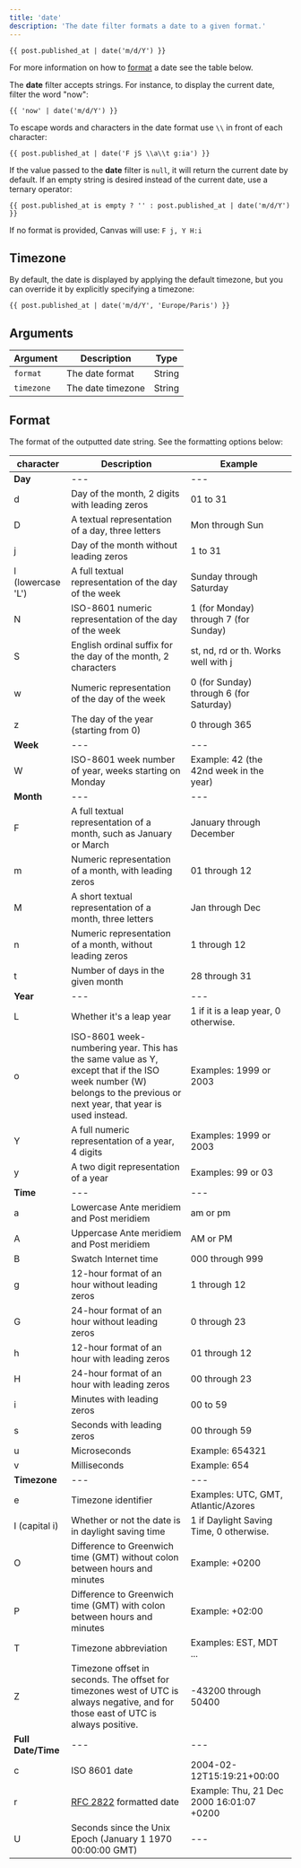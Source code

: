 ```yaml
---
title: 'date'
description: 'The date filter formats a date to a given format.'
---
```


```canvas {% process=false %}
{{ post.published_at | date('m/d/Y') }}
```

For more information on how to [format](#format) a date see the table below.

The **date** filter accepts strings. For instance, to display the current date, filter the word "now":

```canvas {% process=false %}
{{ 'now' | date('m/d/Y') }}
```

To escape words and characters in the date format use `\\` in front of each character:

```canvas {% process=false %}
{{ post.published_at | date('F jS \\a\\t g:ia') }}
```

If the value passed to the **date** filter is `null`, it will return the current date by default. If an empty string is desired instead of the current date, use a ternary operator:

```canvas {% process=false %}
{{ post.published_at is empty ? '' : post.published_at | date('m/d/Y') }}
```

If no format is provided, Canvas will use: `F j, Y H:i`

## Timezone

By default, the date is displayed by applying the default timezone, but you can override it by explicitly specifying a timezone:

```canvas {% process=false %}
{{ post.published_at | date('m/d/Y', 'Europe/Paris') }}
```

## Arguments

Argument   | Description       | Type
---------- | ----------------- | -------
`format`   | The date format   | String
`timezone` | The date timezone | String

## Format

The format of the outputted date string. See the formatting options below:

character         | Description                                      | Example
----------------- | ------------------------------------------------ | ---------------
**Day**           | ---                                              | ---
d                 | Day of the month, 2 digits with leading zeros    | 01 to 31
D                 | A textual representation of a day, three letters | Mon through Sun
j                 | Day of the month without leading zeros           | 1 to 31
l (lowercase 'L') | A full textual representation of the day of the week | Sunday through Saturday
N | ISO-8601 numeric representation of the day of the week | 1 (for Monday) through 7 (for Sunday)
S | English ordinal suffix for the day of the month, 2 characters | st, nd, rd or th. Works well with j
w | Numeric representation of the day of the week | 0 (for Sunday) through 6 (for Saturday)
z | The day of the year (starting from 0) | 0 through 365
**Week** | --- | ---
W | ISO-8601 week number of year, weeks starting on Monday | Example: 42 (the 42nd week in the year)
**Month** | --- | ---
F | A full textual representation of a month, such as January or March | January through December
m | Numeric representation of a month, with leading zeros | 01 through 12
M | A short textual representation of a month, three letters | Jan through Dec
n | Numeric representation of a month, without leading zeros | 1 through 12
t | Number of days in the given month | 28 through 31
**Year** | --- | ---
L | Whether it's a leap year | 1 if it is a leap year, 0 otherwise.
o | ISO-8601 week-numbering year. This has the same value as Y, except that if the ISO week number (W) belongs to the previous or next year, that year is used instead. | Examples: 1999 or 2003
Y | A full numeric representation of a year, 4 digits | Examples: 1999 or 2003
y | A two digit representation of a year | Examples: 99 or 03
**Time** | --- | ---
a | Lowercase Ante meridiem and Post meridiem | am or pm
A | Uppercase Ante meridiem and Post meridiem | AM or PM
B | Swatch Internet time | 000 through 999
g | 12-hour format of an hour without leading zeros | 1 through 12
G | 24-hour format of an hour without leading zeros | 0 through 23
h | 12-hour format of an hour with leading zeros | 01 through 12
H | 24-hour format of an hour with leading zeros | 00 through 23
i | Minutes with leading zeros | 00 to 59
s | Seconds with leading zeros | 00 through 59
u | Microseconds | Example: 654321
v | Milliseconds | Example: 654
**Timezone** | --- | ---
e | Timezone identifier | Examples: UTC, GMT, Atlantic/Azores
I (capital i) | Whether or not the date is in daylight saving time | 1 if Daylight Saving Time, 0 otherwise.
O | Difference to Greenwich time (GMT) without colon between hours and minutes | Example: +0200
P | Difference to Greenwich time (GMT) with colon between hours and minutes | Example: +02:00
T | Timezone abbreviation | Examples: EST, MDT ...
Z | Timezone offset in seconds. The offset for timezones west of UTC is always negative, and for those east of UTC is always positive. | -43200 through 50400
**Full Date/Time** | --- | ---
c | ISO 8601 date | 2004-02-12T15:19:21+00:00
r | [RFC 2822](http://www.faqs.org/rfcs/rfc2822) formatted date | Example: Thu, 21 Dec 2000 16:01:07 +0200
U | Seconds since the Unix Epoch (January 1 1970 00:00:00 GMT) | ---
